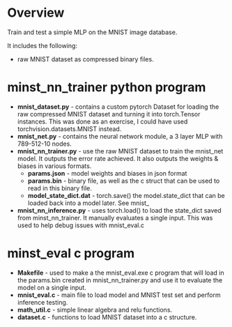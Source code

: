 # Overview

Train and test a simple MLP on the MNIST image database.

It includes the following:
* raw MNIST dataset as compressed binary files.

# minst_nn_trainer python program

* **mnist_dataset.py** - contains a custom pytorch Dataset for loading the raw compressed MNIST dataset and turning
  it into torch.Tensor instances.  This was done as an exercise, I could have used torchvision.datasets.MNIST instead.
* **mnist_net.py** - contains the neural network module, a 3 layer MLP with 789-512-10 nodes.
* **mnist_nn_trainer.py** - use the raw MNIST dataset to train the mnist_net model.
  It outputs the error rate achieved. It also outputs the weights & biases in various formats.
  * **params.json** - model weights and biases in json format
  * **params.bin** - binary file, as well as the c struct that can be used to read in this binary file.
  * **model_state_dict.dat** - torch.save() the model.state_dict that can be loaded back into a model later.  See mnist_
* **mnist_nn_inference.py** - uses torch.load() to load the state_dict saved from minst_nn_trainer.  It manually
  evaluates a single input.  This was used to help debug issues with mnist_eval.c

# minst_eval c program

* **Makefile** - used to make a the mnist_eval.exe c program that will load in the params.bin created in mnist_nn_trainer.py
  and use it to evaluate the model on a single input.
* **mnist_eval.c** - main file to load model and MNIST test set and perform inference testing.
* **math_util.c** - simple linear algebra and relu functions.
* **dataset.c** - functions to load MNIST dataset into a c structure.
